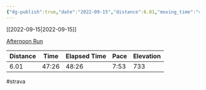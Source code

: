 ```yaml
---
{"dg-publish":true,"date":"2022-09-15","distance":6.01,"moving_time":"47:26","elapsed_time":"48:26","pace":"7:53","total_elevation_gain":733,"url":"https://www.strava.com/activities/7824361829","permalink":"/01-personal/strava/2022-09-15-afternoon-run/","dgPassFrontmatter":true}
---
```



[[2022-09-15\|2022-09-15]]

[Afternoon Run](https://www.strava.com/activities/7824361829)

| Distance | Time  | Elapsed Time | Pace | Elevation |
| -------- | ----- | ------------ | ---- | --------- |
| 6.01     | 47:26 | 48:26        | 7:53 | 733       |




#strava
